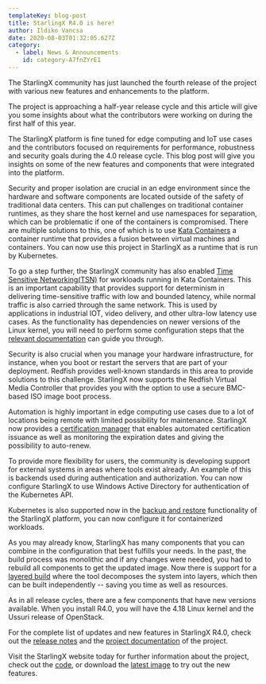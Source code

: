 ```yaml
---
templateKey: blog-post
title: StarlingX R4.0 is here!
author: Ildiko Vancsa
date: 2020-08-03T01:32:05.627Z
category: 
  - label: News & Announcements
    id: category-A7fnZYrE1
---
```


The StarlingX community has just launched the fourth release of the project with various new features and enhancements to the platform.<!-- more -->

The project is approaching a half-year release cycle and this article will give you some insights about what the contributors were working on during the first half of this year.

The StarlingX platform is fine tuned for edge computing and IoT use cases and the contributors focused on requirements for performance, robustness and security goals during the 4.0 release cycle. This blog post will give you insights on some of the new features and components that were integrated into the platform.

Security and proper isolation are crucial in an edge environment since the hardware and software components are located outside of the safety of traditional data centers. This can put challenges on traditional container runtimes, as they share the host kernel and use namespaces for separation, which can be problematic if one of the containers is compromised. There are multiple solutions to this, one of which is to use [Kata Containers](https://katacontainers.io) a container runtime that provides a fusion between virtual machines and containers. You can now use this project in StarlingX as a runtime that is run by Kubernetes.

To go a step further, the StarlingX community has also enabled [Time Sensitive Networking(TSN)](https://1.ieee802.org/tsn/#Published_TSN_Standards) for workloads running in Kata Containers. This is an important capability that provides support for determinism in delivering time-sensitive traffic with low and bounded latency, while normal traffic is also carried through the same network. This is used by applications in industrial IOT, video delivery, and other ultra-low latency use cases. As the functionality has dependencies on newer versions of the Linux kernel, you will need to perform some configuration steps that the [relevant documentation](https://docs.starlingx.io/developer_resources/stx_tsn_in_kata.html) can guide you through.

Security is also crucial when you manage your hardware infrastructure, for instance, when you boot or restart the servers that are part of your deployment. Redfish provides well-known standards in this area to provide solutions to this challenge. StarlingX now supports the Redfish Virtual Media Controller that provides you with the option to use a secure BMC-based ISO image boot process.

Automation is highly important in edge computing use cases due to a lot of locations being remote with limited possibility for maintenance. StarlingX now provides a [certification manager](https://docs.starlingx.io/configuration/cert_config.html) that enables automated certification issuance as well as monitoring the expiration dates and giving the possibility to auto-renew.

To provide more flexibility for users, the community is developing support for external systems in areas where tools exist already. An example of this is backends used during authentication and authorization. You can now configure StarlingX to use Windows Active Directory for authentication of the Kubernetes API.

Kubernetes is also supported now in the [backup and restore](https://docs.starlingx.io/developer_resources/backup_restore.html) functionality of the StarlingX platform, you can now configure it for containerized workloads.

As you may already know, StarlingX has many components that you can combine in the configuration that best fulfills your needs. In the past, the build process was monolithic and if any changes were needed, you had to rebuild all components to get the updated image. Now there is support for a [layered build](https://docs.starlingx.io/developer_resources/layered_build_guide.html) where the tool decomposes the system into layers, which then can be built independently -- saving you time as well as resources.

As in all release cycles, there are a few components that have new versions available. When you install R4.0, you will have the 4.18 Linux kernel and the Ussuri release of OpenStack.

For the complete list of updates and new features in StarlingX R4.0, check out the [release notes](https://docs.starlingx.io/releasenotes/r4_release.html) and the [project documentation](https://docs.starlingx.io) of the project.

Visit the StarlingX website today for further information about the project, check out the [code](https://opendev.org/starlingx), or download the [latest image](http://mirror.starlingx.cengn.ca/mirror/starlingx/release/) to try out the new features.
